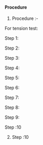 #### Procedure
1.	Procedure :-

For tension test:
 
Step 1:

Step 2:

Step 3:

Step 4: 

Step 5:                                                                           

Step 6:

Step 7:

Step 8:

Step 9:

Step :10 

2.	Step :10 
